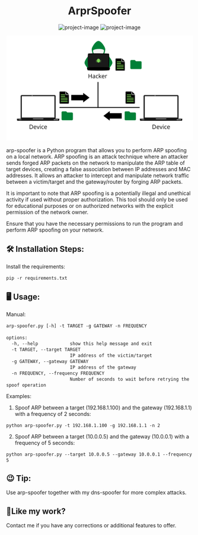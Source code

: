 <h1 align="center" id="title">ArprSpoofer</h1>

<p align="center"><img src="https://img.shields.io/badge/Python-3.10-3776AB.svg?style=flat&amp;logo=python&amp;logoColor=white)](https://www.python.org" alt="project-image"> <img src="https://img.shields.io/badge/Scapy-2.4.5-3776AB.svg?style=flat&amp;logo=scapy&amp;logoColor=white" alt="project-image"></p>

<p align="center">
    <img src="img/arp.png" alt="Arp Spoofing">
</p>

<p id="description">arp-spoofer is a Python program that allows you to perform ARP spoofing on a local network. ARP spoofing is an attack technique where an attacker sends forged ARP packets on the network to manipulate the ARP table of target devices, creating a false association between IP addresses and MAC addresses. It allows an attacker to intercept and manipulate network traffic between a victim/target and the gateway/router by forging ARP packets.

  It is important to note that ARP spoofing is a potentially illegal and unethical activity if used without proper authorization. This tool should only be used for educational purposes or on authorized networks with the explicit permission of the network owner.

  Ensure that you have the necessary permissions to run the program and perform ARP spoofing on your network. </p>


<h2>🛠️ Installation Steps:</h2>

<p>Install the requirements:</p>

```
pip -r requirements.txt
```

<h2>🖥️ Usage: </h2>
<p>Manual:</p>


```
arp-spoofer.py [-h] -t TARGET -g GATEWAY -n FREQUENCY

options:
  -h, --help            show this help message and exit
  -t TARGET, --target TARGET
                        IP address of the victim/target
  -g GATEWAY, --gateway GATEWAY
                        IP address of the gateway
  -n FREQUENCY, --frequency FREQUENCY
                        Number of seconds to wait before retrying the spoof operation
```

 
 <p>Examples: </p>

1. Spoof ARP between a target (192.168.1.100) and the gateway (192.168.1.1) with a frequency of 2 seconds:

```
python arp-spoofer.py -t 192.168.1.100 -g 192.168.1.1 -n 2
```

2. Spoof ARP between a target (10.0.0.5) and the gateway (10.0.0.1) with a frequency of 5 seconds:


```
python arp-spoofer.py --target 10.0.0.5 --gateway 10.0.0.1 --frequency 5
```


<h2>😉 Tip: </h2>

Use arp-spoofer together with my dns-spoofer for more complex attacks.

<h2>💖Like my work?</h2>

Contact me if you have any corrections or additional features to offer.
